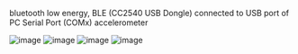 bluetooth low energy, BLE (CC2540 USB Dongle) connected to USB port of PC
Serial Port (COMx)
accelerometer



![image](https://user-images.githubusercontent.com/113337736/209318340-7bc954ad-1235-49b2-aec4-4d25f87d03ae.png)
![image](https://user-images.githubusercontent.com/113337736/209318421-97de298d-49d7-4f7b-bdbf-9ff812793ebb.png)
![image](https://user-images.githubusercontent.com/113337736/209318503-a5037373-85c6-4965-b22f-24c2580251d8.png)
![image](https://user-images.githubusercontent.com/113337736/209318580-fb41bb7d-d0e0-4de8-948b-16da40046c09.png)


